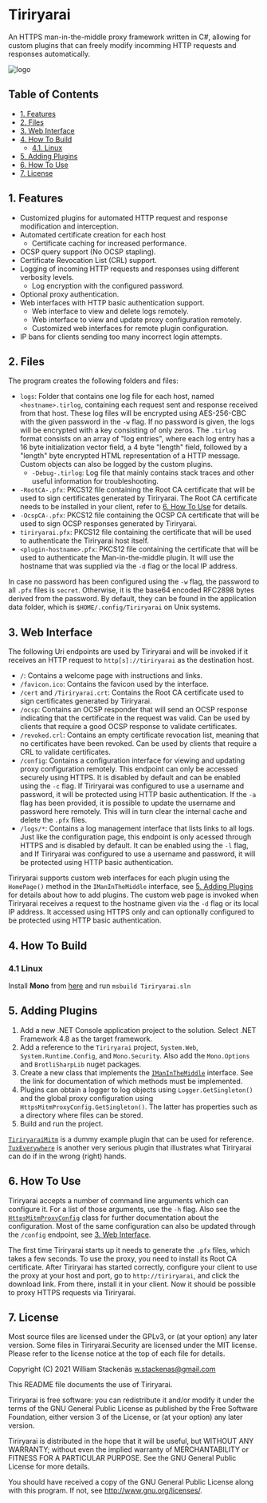 # Tiriryarai
An HTTPS man-in-the-middle proxy framework written in C#, allowing for custom plugins
that can freely modify incomming HTTP requests and responses automatically.

![logo](Tiriryarai/favicon.ico)

## Table of Contents
 - [1. Features](#1-features)
 - [2. Files](#2-files)
 - [3. Web Interface](#3-web-interface)
 - [4. How To Build](#4-how-to-build)
   - [4.1. Linux](#41-linux)
 - [5. Adding Plugins](#5-adding-plugins)
 - [6. How To Use](#6-how-to-use)
 - [7. License](#7-license)

## 1. Features
- Customized plugins for automated HTTP request and response modification and interception.
- Automated certificate creation for each host
  - Certificate caching for increased performance.
- OCSP query support (No OCSP stapling).
- Certificate Revocation List (CRL) support.
- Logging of incoming HTTP requests and responses using different verbosity levels.
  - Log encryption with the configured password.
- Optional proxy authentication.
- Web interfaces with HTTP basic authentication support.
  - Web interface to view and delete logs remotely.
  - Web interface to view and update proxy configuration remotely.
  - Customized web interfaces for remote plugin configuration.
- IP bans for clients sending too many incorrect login attempts.

## 2. Files
The program creates the following folders and files:
 - `logs`: Folder that contains one log file for each host, named `<hostname>.tirlog`, containing
           each request sent and response received from that host. These log files will be encrypted
           using AES-256-CBC with the given password in the `-w` flag. If no password is given, the
           logs will be encrypted with a key consisting of only zeros. The `.tirlog` format consists
           on an array of "log entries", where each log entry has a 16 byte initialization vector field,
           a 4 byte "length" field, followed by a "length" byte encrypted HTML representation of
           a HTTP message. Custom objects can also be logged by the custom plugins.
   - `-Debug-.tirlog`: Log file that mainly contains stack traces and other useful information
                       for troubleshooting.
 - `-RootCA-.pfx`: PKCS12 file containing the Root CA certificate that will be used to sign
                   certificates generated by Tiriryarai. The Root CA certificate needs to be
                   installed in your client, refer to [6. How To Use](#6-how-to-use) for details.
 - `-OcspCA-.pfx`: PKCS12 file containing the OCSP CA certificate that will be used to sign
                   OCSP responses generated by Tiriryarai.
 - `tiriryarai.pfx`: PKCS12 file containing the certificate that will be used to authenticate the
                     Tiriryarai host itself.
 - `<plugin-hostname>.pfx`: PKCS12 file containing the certificate that will be used to authenticate the
                            Man-in-the-middle plugin. It will use the hostname that was supplied via the
                            `-d` flag or the local IP address.

In case no password has been configured using the `-w` flag, the password to all `.pfx` files is `secret`.
Otherwise, it is the base64 encoded RFC2898 bytes derived from the password. By default, they can be found
in the application data folder, which is `$HOME/.config/Tiriryarai` on Unix systems.

## 3. Web Interface
The following Uri endpoints are used by Tiriryarai and will be invoked if it receives an HTTP request
to `http[s]://tiriryarai` as the destination host.
 - `/`: Contains a welcome page with instructions and links.
 - `/favicon.ico`: Contains the favicon used by the interface.
 - `/cert` and `/Tiriryarai.crt`: Contains the Root CA certificate  used to sign certificates
                                  generated by Tiriryarai.
 - `/ocsp`: Contains an OCSP responder that will send an OCSP response indicating that the certificate in the
            request was valid. Can be used by clients that require a good OCSP response to validate certificates.
 - `/revoked.crl`: Contains an empty certificate revocation list, meaning that no certificates have been revoked.
                   Can be used by clients that require a CRL to validate certificates.
 - `/config`: Contains a configuration interface for viewing and updating proxy configuration remotely. This endpoint
              can only be accessed securely using HTTPS. It is disabled by default and can be enabled using the `-c`
              flag. If Tiriryarai was configured to use a username and password, it will be protected using HTTP basic
              authentication. If the `-a` flag has been provided, it is possible to update the username and password
              here remotely. This will in turn clear the internal cache and delete the `.pfx` files.
 - `/logs/*`: Contains a log management interface that lists links to all logs. Just like the configuration page,
              this endpoint is only acessed through HTTPS and is disabled by default. It can be enabled using the
              `-l` flag, and If Tiriryarai was configured to use a username and password, it will be protected
              using HTTP basic authentication.

Tiriryarai supports custom web interfaces for each plugin using the `HomePage()` method in the `IManInTheMiddle`
interface, see [5. Adding Plugins](#5-adding-plugins) for details about how to add plugins. The custom web page is
invoked when Tiriryarai receives a request to the hostname given via the `-d` flag or its local IP address.
It accessed using HTTPS only and can optionally configured to be protected using HTTP basic authentication.

## 4. How To Build
### 4.1 Linux
Install **Mono** from [here](https://www.mono-project.com/download/stable/#download-lin) and run `msbuild Tiriryarai.sln`

## 5. Adding Plugins
 1. Add a new .NET Console application project to the solution. Select .NET Framework 4.8 as the target framework.
 2. Add a reference to the `Tiriryarai` project, `System.Web`, `System.Runtime.Config`, and `Mono.Security`. Also add the
    `Mono.Options` and `BrotliSharpLib` nuget packages.
 3. Create a new class that implements the [`IManInTheMiddle`](Tiriryarai/Server/IManInTheMiddle.cs) interface. See
    the link for documentation of which methods must be implemented.
 4. Plugins can obtain a logger to log objects using `Logger.GetSingleton()` and the global proxy configuration
    using `HttpsMitmProxyConfig.GetSingleton()`. The latter has properties such as a directory where files can be
    stored.
 4. Build and run the project.

[`TiriryaraiMitm`](Plugins/TiriryaraiMitm) is a dummy example plugin that can be used for reference.
[`TuxEverywhere`](Plugins/TuxEverywhere) is another very serious plugin that illustrates what Tiriryarai
can do if in the wrong (right) hands.

## 6. How To Use
Tiriryarai accepts a number of command line arguments which can configure it. For a list of those arguments, use
the `-h` flag. Also see the [`HttpsMitmProxyConfig`](Tiriryarai/Util/HttpsMitmProxyConfig.cs) class for further
documentation about the configuration. Most of the same configuration can also be updated through the `/config`
endpoint, see [3. Web Interface](#3-web-interface).

The first time Tiriryarai starts up it needs to generate the `.pfx` files, which takes a few seconds. To
use the proxy, you need to install its Root CA certificate. After Tiriryarai has started correctly, configure
your client to use the proxy at your host and port, go to `http://tiriryarai`, and click the download link.
From there, install it in your client. Now it should be possible to proxy HTTPS requests via Tiriryarai.

## 7. License
Most source files are licensed under the GPLv3, or (at your option)
any later version. Some files in Tiriryarai.Security are licensed
under the MIT license. Please refer to the license notice at the
top of each file for details.

Copyright (C) 2021 William Stackenäs <w.stackenas@gmail.com>

This README file documents the use of Tiriryarai.

Tiriryarai is free software: you can redistribute it and/or modify
it under the terms of the GNU General Public License as published by
the Free Software Foundation, either version 3 of the License, or
(at your option) any later version.

Tiriryarai is distributed in the hope that it will be useful,
but WITHOUT ANY WARRANTY; without even the implied warranty of
MERCHANTABILITY or FITNESS FOR A PARTICULAR PURPOSE.  See the
GNU General Public License for more details.

You should have received a copy of the GNU General Public License
along with this program.  If not, see <http://www.gnu.org/licenses/>.
